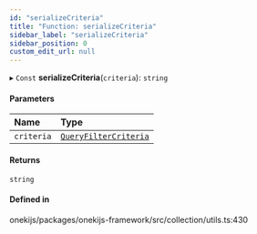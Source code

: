 ```yaml
---
id: "serializeCriteria"
title: "Function: serializeCriteria"
sidebar_label: "serializeCriteria"
sidebar_position: 0
custom_edit_url: null
---
```


▸ `Const` **serializeCriteria**(`criteria`): `string`

#### Parameters

| Name | Type |
| :------ | :------ |
| `criteria` | [`QueryFilterCriteria`](../interfaces/QueryFilterCriteria.md) |

#### Returns

`string`

#### Defined in

onekijs/packages/onekijs-framework/src/collection/utils.ts:430
